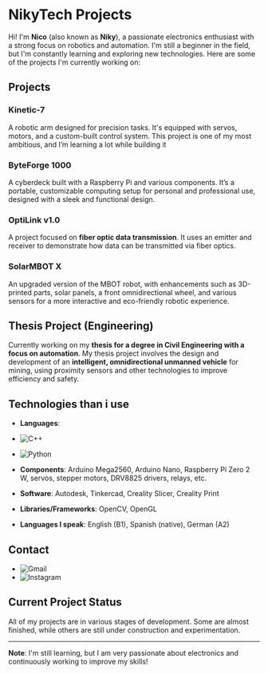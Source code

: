 # NikyTech Projects

Hi! I'm **Nico** (also known as **Niky**), a passionate electronics enthusiast with a strong focus on robotics and automation. I'm still a beginner in the field, but I'm constantly learning and exploring new technologies. Here are some of the projects I'm currently working on:

## Projects

### Kinetic-7
A robotic arm designed for precision tasks. It's equipped with servos, motors, and a custom-built control system. This project is one of my most ambitious, and I’m learning a lot while building it

### ByteForge 1000
A cyberdeck built with a Raspberry Pi and various components. It’s a portable, customizable computing setup for personal and professional use, designed with a sleek and functional design.

### OptiLink v1.0
A project focused on **fiber optic data transmission**. It uses an emitter and receiver to demonstrate how data can be transmitted via fiber optics.

### SolarMBOT X
An upgraded version of the MBOT robot, with enhancements such as 3D-printed parts, solar panels, a front omnidirectional wheel, and various sensors for a more interactive and eco-friendly robotic experience.

## Thesis Project (Engineering)
Currently working on my **thesis for a degree in Civil Engineering with a focus on automation**. My thesis project involves the design and development of an **intelligent, omnidirectional unmanned vehicle** for mining, using proximity sensors and other technologies to improve efficiency and safety.

## Technologies than i use

- **Languages**:
- ![C++](https://img.shields.io/badge/C%2B%2B-11-00599C?logo=c%2B%2B&logoColor=white)
- ![Python](https://img.shields.io/badge/Python-3.x-blue?logo=python&logoColor=white)
  
- **Components**: Arduino Mega2560, Arduino Nano, Raspberry Pi Zero 2 W, servos, stepper motors, DRV8825 drivers, relays, etc.
- **Software**: Autodesk, Tinkercad, Creality Slicer, Creality Print
- **Libraries/Frameworks**: OpenCV, OpenGL
- **Languages I speak**: English (B1), Spanish (native), German (A2)

## Contact
- ![Gmail](https://img.shields.io/badge/Gmail-nico.melladov@gmail.com-D14836?logo=gmail&logoColor=white)
- ![Instagram](https://img.shields.io/badge/Instagram-@nikybot.exe-1DA1F2?logo=instagram&logoColor=white)

## Current Project Status
All of my projects are in various stages of development. Some are almost finished, while others are still under construction and experimentation.

---

**Note**: I'm still learning, but I am very passionate about electronics and continuously working to improve my skills!

